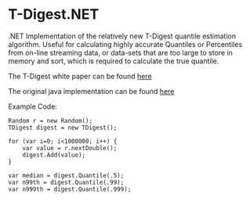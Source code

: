 # T-Digest.NET

.NET Implementation of the relatively new T-Digest quantile estimation algorithm. Useful for calculating highly accurate Quantiles or Percentiles from on-line streaming data, or data-sets that are too large to store in memory and sort, which is required to calculate the true quantile. 

The T-Digest white paper can be found <a href="https://github.com/tdunning/t-digest/blob/master/docs/t-digest-paper/histo.pdf">here</a>

The original java implementation can be found <a href="https://github.com/tdunning/t-digest">here</a>

Example Code:

    Random r = new Random();
    TDigest digest = new TDigest();
    
    for (var i=0; i<1000000; i++) {
    	var value = r.nextDouble();
    	digest.Add(value);
    }
    
    var median = digest.Quantile(.5);
    var n99th = digest.Quantile(.99);
    var n999th = digest.Quantile(.999);
